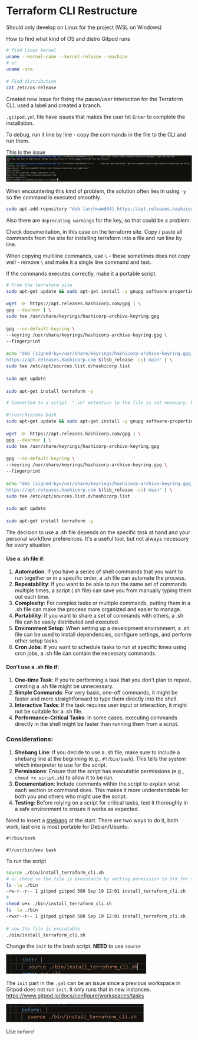 # Terraform CLI Restructure

Should only develop on Linux for the project (WSL on Windows)

How to find what kind of OS and distro Gitpod runs
```bash
# find Linux kernel
uname --kernel-name --kernel-release --machine
# or
uname -srm

# Find distribution
cat /etc/os-release
```

Created new issue for fixing the pause/user interaction for the Terraform CLI, used a label and created a branch.

`.gitpod.yml` file have issues that makes the user hit `Enter` to complete the installation.

To debug, run it line by line - copy the commands in the file to the CLI and run them.

This is the issue
![](media/Pasted_image_20230919132555.png)

When encountering this kind of problem, the solution often lies in using `-y` so the command is executed smoothly.
```bash
sudo apt-add-repository "deb [arch=amd64] https://apt.releases.hashicorp.com $(lsb_release -cs) main" -y
```

Also there are `deprecating warnings` for the key, so that could be a problem.

Check documentation, in this case on the terraform site. Copy / paste all commands from the site for installing terraform into a file and run line by line.

When copying multiline commands, use `\` - these sometimes does not copy well - remove `\` and make it a single line command and test.

If the commands executes correctly, make it a portable script.
```bash
# From the terraform site
sudo apt-get update && sudo apt-get install -y gnupg software-properties-common curl

wget -O- https://apt.releases.hashicorp.com/gpg | \
gpg --dearmor | \
sudo tee /usr/share/keyrings/hashicorp-archive-keyring.gpg

gpg --no-default-keyring \
--keyring /usr/share/keyrings/hashicorp-archive-keyring.gpg \
--fingerprint

echo "deb [signed-by=/usr/share/keyrings/hashicorp-archive-keyring.gpg] \
https://apt.releases.hashicorp.com $(lsb_release -cs) main" | \
sudo tee /etc/apt/sources.list.d/hashicorp.list

sudo apt update

sudo apt-get install terraform -y
```
```bash
# Converted to a script. ".sh" extention to the file is not nesecary. Use .sh if

#!/usr/bin/env bash
sudo apt-get update && sudo apt-get install -y gnupg software-properties-common curl

wget -O- https://apt.releases.hashicorp.com/gpg | \
gpg --dearmor | \
sudo tee /usr/share/keyrings/hashicorp-archive-keyring.gpg

gpg --no-default-keyring \
--keyring /usr/share/keyrings/hashicorp-archive-keyring.gpg \
--fingerprint

echo "deb [signed-by=/usr/share/keyrings/hashicorp-archive-keyring.gpg] \
https://apt.releases.hashicorp.com $(lsb_release -cs) main" | \
sudo tee /etc/apt/sources.list.d/hashicorp.list

sudo apt update

sudo apt-get install terraform -y
```

The decision to use a .sh file depends on the specific task at hand and your personal workflow preferences. It's a useful tool, but not always necessary for every situation.
#### Use a .sh file if:
1. **Automation**: If you have a series of shell commands that you want to run together or in a specific order, a .sh file can automate the process.
2. **Repeatability**: If you want to be able to run the same set of commands multiple times, a script (.sh file) can save you from manually typing them out each time.
3. **Complexity**: For complex tasks or multiple commands, putting them in a .sh file can make the process more organized and easier to manage.
4. **Portability**: If you want to share a set of commands with others, a .sh file can be easily distributed and executed.
5. **Environment Setup**: When setting up a development environment, a .sh file can be used to install dependencies, configure settings, and perform other setup tasks.
6. **Cron Jobs**: If you want to schedule tasks to run at specific times using cron jobs, a .sh file can contain the necessary commands.
#### Don't use a .sh file if:
1. **One-time Task**: If you're performing a task that you don't plan to repeat, creating a .sh file might be unnecessary.
2. **Simple Commands**: For very basic, one-off commands, it might be faster and more straightforward to type them directly into the shell.
3. **Interactive Tasks**: If the task requires user input or interaction, it might not be suitable for a .sh file.
4. **Performance-Critical Tasks**: In some cases, executing commands directly in the shell might be faster than running them from a script.
### Considerations:
1. **Shebang Line**: If you decide to use a .sh file, make sure to include a shebang line at the beginning (e.g., `#!/bin/bash`). This tells the system which interpreter to use for the script.
2. **Permissions**: Ensure that the script has executable permissions (e.g., `chmod +x script.sh`) to allow it to be run.
3. **Documentation**: Include comments within the script to explain what each section or command does. This makes it more understandable for both you and others who might use the script.
4. **Testing**: Before relying on a script for critical tasks, test it thoroughly in a safe environment to ensure it works as expected.

Need to insert a [shebang](https://en.wikipedia.org/wiki/Shebang_(Unix)) at the start. There are two ways to do it, both work, last one is most portable for Debian/Ubuntu.
```
#!/bin/bash

#!/usr/bin/env bash
```

To run the script
```bash
source ./bin/install_terraform_cli.sh
# or chmod so the file is executable by setting permission to U+X for the user
ls -la ./bin
-rw-r--r-- 1 gitpod gitpod 580 Sep 19 12:01 install_terraform_cli.sh
#
chmod u+x ./bin/install_terraform_cli.sh
ls -la ./bin
-rwxr--r-- 1 gitpod gitpod 580 Sep 19 12:01 install_terraform_cli.sh

# now the file is executable
./bin/install_terraform_cli.sh
```

Change the `init` to the bash script. **NEED** to use `source`

![](media/Pasted_image_20230919142456.png)

The `init` part in the `.yml` can be an issue since a previous workspace in Gitpod does not run `init`. It only runs that in new instances. https://www.gitpod.io/docs/configure/workspaces/tasks

![](media/Pasted_image_20230919142520.png)

Use `before`!
